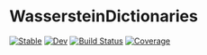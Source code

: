# WassersteinDictionaries

[![Stable](https://img.shields.io/badge/docs-stable-blue.svg)](https://JuliaRCM.github.io/WassersteinDictionaries.jl/stable)
[![Dev](https://img.shields.io/badge/docs-dev-blue.svg)](https://JuliaRCM.github.io/WassersteinDictionaries.jl/dev)
[![Build Status](https://github.com/JuliaRCM/WassersteinDictionaries.jl/actions/workflows/CI.yml/badge.svg?branch=main)](https://github.com/JuliaRCM/WassersteinDictionaries.jl/actions/workflows/CI.yml?query=branch%3Amain)
[![Coverage](https://codecov.io/gh/JuliaRCM/WassersteinDictionaries.jl/branch/main/graph/badge.svg)](https://codecov.io/gh/JuliaRCM/WassersteinDictionaries.jl)
